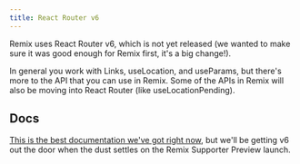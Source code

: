 ```yaml
---
title: React Router v6
---
```


Remix uses React Router v6, which is not yet released (we wanted to make sure it was good enough for Remix first, it's a big change!).

In general you work with Links, useLocation, and useParams, but there's more to the API that you can use in Remix. Some of the APIs in Remix will also be moving into React Router (like useLocationPending).

## Docs

[This is the best documentation we've got right now](https://github.com/ReactTraining/react-router/tree/dev/docs), but we'll be getting v6 out the door when the dust settles on the Remix Supporter Preview launch.
